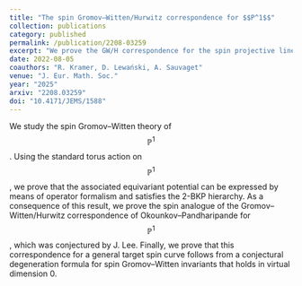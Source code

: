 ```yaml
---
title: "The spin Gromov–Witten/Hurwitz correspondence for $$P^1$$"
collection: publications
category: published
permalink: /publication/2208-03259
excerpt: "We prove the GW/H correspondence for the spin projective line, a first step toward the computation of GW invariants of surfaces of general type."
date: 2022-08-05
coauthors: "R. Kramer, D. Lewański, A. Sauvaget"
venue: "J. Eur. Math. Soc."
year: "2025"
arxiv: "2208.03259"
doi: "10.4171/JEMS/1588"
---
```


We study the spin Gromov–Witten theory of $$\mathbb{P}^1$$. Using the standard torus action on $$\mathbb{P}^1$$, we prove that the associated equivariant potential can be expressed by means of operator formalism and satisfies the 2-BKP hierarchy. As a consequence of this result, we prove the spin analogue of the Gromov–Witten/Hurwitz correspondence of Okounkov–Pandharipande for $$\mathbb{P}^1$$, which was conjectured by J. Lee. Finally, we prove that this correspondence for a general target spin curve follows from a conjectural degeneration formula for spin Gromov–Witten invariants that holds in virtual dimension 0. 